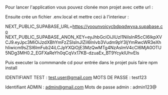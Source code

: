Pour lancer l'application vous pouvez clonée mon projet avec cette url :

Ensuite crée un fichier .env.local et mettre ceci à l'interieur :

NEXT_PUBLIC_SUPABASE_URL=https://yoounvoicycbdpqdwyxa.supabase.co
NEXT_PUBLIC_SUPABASE_ANON_KEY=eyJhbGciOiJIUzI1NiIsInR5cCI6IkpXVCJ9.eyJpc3MiOiJzdXBhYmFzZSIsInJlZiI6Inlvb3Vudm9pY3ljYmRwcWR3eXhhIiwicm9sZSI6ImFub24iLCJpYXQiOjE3MzQwMTg4NzAsImV4cCI6MjA0OTU5NDg3MH0.2_EGFXaReYh0qCqVx17KB-dzuaEx_BT9YcykIUhvEls

Puis executer la commmande cd pour entrée dans le projet puis faire npm install

IDENTIFIANT TEST : test.user@gmail.com
MOTS DE PASSE : test123

Identifiant ADMIN : admin@gmail.com
Mots de passe admin : admin123@
